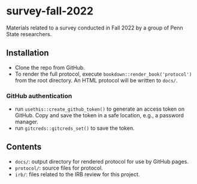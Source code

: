 # survey-fall-2022

Materials related to a survey conducted in Fall 2022 by a group of Penn State researchers.

## Installation

- Clone the repo from GitHub.
- To render the full protocol, execute `bookdown::render_book('protocol')` from the root directory. An HTML protocol will be written to `docs/`.

### GitHub authentication

- run `usethis::create_github_token()` to generate an access token on GitHub. Copy and save the token in a safe location, e.g., a password manager.
- run `gitcreds::gitcreds_set()` to save the token.

## Contents

- `docs/`: output directory for rendered protocol for use by GitHub pages.
- `protocol/`: source files for protocol.
- `irb/`: files related to the IRB review for this project.
